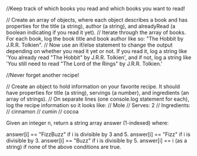 //Keep track of which books you read and which books you want to read!

// Create an array of objects, where each object describes a book and has properties for the title (a string), author (a string), and alreadyRead (a boolean indicating if you read it yet).
// Iterate through the array of books. For each book, log the book title and book author like so: "The Hobbit by J.R.R. Tolkien".
// Now use an if/else statement to change the output depending on whether you read it yet or not. If you read it, log a string like 'You already read "The Hobbit" by J.R.R. Tolkien', and if not, log a string like 'You still need to read "The Lord of the Rings" by J.R.R. Tolkien.'



//Never forget another recipe!

// Create an object to hold information on your favorite recipe. It should have properties for title (a string), servings (a number), and ingredients (an array of strings).
// On separate lines (one console.log statement for each), log the recipe information so it looks like:
// Mole
// Serves: 2
// Ingredients:
// cinnamon
// cumin
// cocoa




Given an integer n, return a string array answer (1-indexed) where:

answer[i] == "FizzBuzz" if i is divisible by 3 and 5.
answer[i] == "Fizz" if i is divisible by 3.
answer[i] == "Buzz" if i is divisible by 5.
answer[i] == i (as a string) if none of the above conditions are true.
